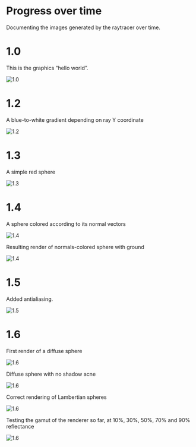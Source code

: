 # Progress over time

Documenting the images generated by the raytracer over time.

# 1.0

This is the graphics “hello world”.

![1.0](./1.png)

# 1.2

A blue-to-white gradient depending on ray Y coordinate

![1.2](./2.png)

# 1.3

A simple red sphere

![1.3](./3.png)

# 1.4

A sphere colored according to its normal vectors

![1.4](./4.png)

Resulting render of normals-colored sphere with ground

![1.4](./5.png)

# 1.5

Added antialiasing.

![1.5](./6.png)

# 1.6

First render of a diffuse sphere

![1.6](./7.png)

Diffuse sphere with no shadow acne

![1.6](./8.png)

Correct rendering of Lambertian spheres

![1.6](./9.png)

Testing the gamut of the renderer so far, at 10%, 30%, 50%, 70% and 90% reflectance

![1.6](./10.gif)
